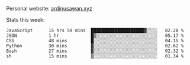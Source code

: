Personal website: [ardinusawan.xyz](https://ardinusawan.xyz)

Stats this week:
<!--START_SECTION:waka-->

```text
JavaScript      15 hrs 59 mins  ████████████████████▓░░░░   82.28 %
JSON            1 hr            █▒░░░░░░░░░░░░░░░░░░░░░░░   05.17 %
CSS             48 mins         █░░░░░░░░░░░░░░░░░░░░░░░░   04.15 %
Python          30 mins         ▓░░░░░░░░░░░░░░░░░░░░░░░░   02.62 %
Bash            27 mins         ▓░░░░░░░░░░░░░░░░░░░░░░░░   02.32 %
sh              15 mins         ▒░░░░░░░░░░░░░░░░░░░░░░░░   01.34 %
```

<!--END_SECTION:waka-->
